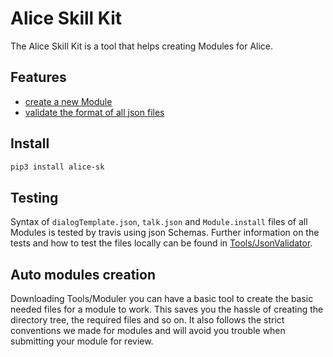 # Alice Skill Kit

The Alice Skill Kit is a tool that helps creating Modules for Alice.

## Features
- [create a new Module](https://github.com/project-alice-powered-by-snips/ProjectAliceSkillKit/blob/master/CreateModules.md)
- [validate the format of all json files](https://github.com/project-alice-powered-by-snips/ProjectAliceSkillKit/blob/master/Validation.md)

## Install
```bash
pip3 install alice-sk
```

## Testing
Syntax of `dialogTemplate.json`, `talk.json` and `Module.install` files of all Modules is tested by travis using json Schemas. Further information on the tests and how to test the files locally can be found in [Tools/JsonValidator](https://github.com/project-alice-powered-by-snips/ProjectAliceModules/tree/master/Tools/JsonValidator).


## Auto modules creation
Downloading Tools/Moduler you can have a basic tool to create the basic needed files for a module to work. This saves you the hassle of creating the directory tree, the required files and so on. It also follows the strict conventions we made for modules and will avoid you trouble when submitting your module for review.